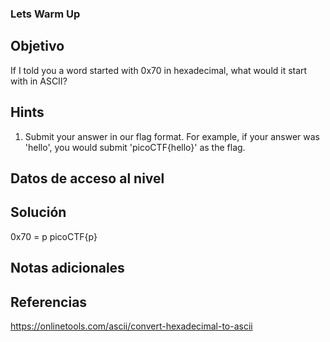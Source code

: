 ### Lets Warm Up
## Objetivo
If I told you a word started with 0x70 in hexadecimal, what would it start with in ASCII?

## Hints
1. Submit your answer in our flag format. For example, if your answer was 'hello', you would submit 'picoCTF{hello}' as the flag.
## Datos de acceso al nivel

## Solución
0x70 = p
picoCTF{p}
## Notas adicionales
## Referencias
https://onlinetools.com/ascii/convert-hexadecimal-to-ascii